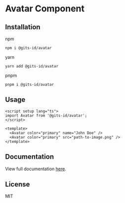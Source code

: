 # Avatar Component

## Installation

npm

```
npm i @gits-id/avatar
```

yarn

```
yarn add @gits-id/avatar
```

pnpm

```
pnpm i @gits-id/avatar
```

## Usage

```vue
<script setup lang="ts">
import Avatar from '@gits-id/avatar';
</script>

<template>
  <Avatar color="primary" name="John Doe" />
  <Avatar color="primary" src="path-to-image.png" />
</template>
```

## Documentation

View full documentation [here](https://gits-ui.web.app/?path=/story/components-avatar--default).

## License

MIT
